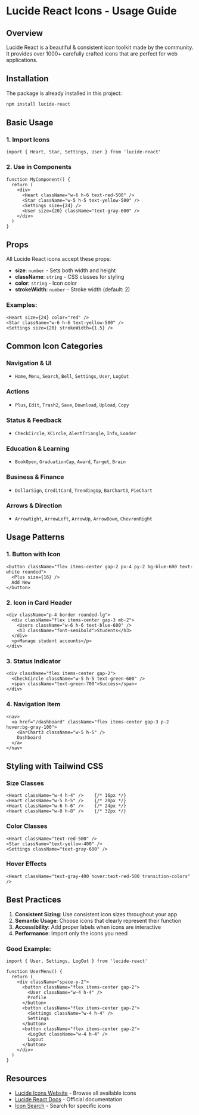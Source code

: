# Lucide React Icons - Usage Guide

## Overview
Lucide React is a beautiful & consistent icon toolkit made by the community. It provides over 1000+ carefully crafted icons that are perfect for web applications.

## Installation
The package is already installed in this project:
```bash
npm install lucide-react
```

## Basic Usage

### 1. Import Icons
```tsx
import { Heart, Star, Settings, User } from 'lucide-react'
```

### 2. Use in Components
```tsx
function MyComponent() {
  return (
    <div>
      <Heart className="w-6 h-6 text-red-500" />
      <Star className="w-5 h-5 text-yellow-500" />
      <Settings size={24} />
      <User size={20} className="text-gray-600" />
    </div>
  )
}
```

## Props

All Lucide React icons accept these props:

- **size**: `number` - Sets both width and height
- **className**: `string` - CSS classes for styling
- **color**: `string` - Icon color
- **strokeWidth**: `number` - Stroke width (default: 2)

### Examples:
```tsx
<Heart size={24} color="red" />
<Star className="w-6 h-6 text-yellow-500" />
<Settings size={20} strokeWidth={1.5} />
```

## Common Icon Categories

### Navigation & UI
- `Home`, `Menu`, `Search`, `Bell`, `Settings`, `User`, `LogOut`

### Actions
- `Plus`, `Edit`, `Trash2`, `Save`, `Download`, `Upload`, `Copy`

### Status & Feedback
- `CheckCircle`, `XCircle`, `AlertTriangle`, `Info`, `Loader`

### Education & Learning
- `BookOpen`, `GraduationCap`, `Award`, `Target`, `Brain`

### Business & Finance
- `DollarSign`, `CreditCard`, `TrendingUp`, `BarChart3`, `PieChart`

### Arrows & Direction
- `ArrowRight`, `ArrowLeft`, `ArrowUp`, `ArrowDown`, `ChevronRight`

## Usage Patterns

### 1. Button with Icon
```tsx
<button className="flex items-center gap-2 px-4 py-2 bg-blue-600 text-white rounded">
  <Plus size={16} />
  Add New
</button>
```

### 2. Icon in Card Header
```tsx
<div className="p-4 border rounded-lg">
  <div className="flex items-center gap-3 mb-2">
    <Users className="w-6 h-6 text-blue-600" />
    <h3 className="font-semibold">Students</h3>
  </div>
  <p>Manage student accounts</p>
</div>
```

### 3. Status Indicator
```tsx
<div className="flex items-center gap-2">
  <CheckCircle className="w-5 h-5 text-green-600" />
  <span className="text-green-700">Success</span>
</div>
```

### 4. Navigation Item
```tsx
<nav>
  <a href="/dashboard" className="flex items-center gap-3 p-2 hover:bg-gray-100">
    <BarChart3 className="w-5 h-5" />
    Dashboard
  </a>
</nav>
```

## Styling with Tailwind CSS

### Size Classes
```tsx
<Heart className="w-4 h-4" />    {/* 16px */}
<Heart className="w-5 h-5" />    {/* 20px */}
<Heart className="w-6 h-6" />    {/* 24px */}
<Heart className="w-8 h-8" />    {/* 32px */}
```

### Color Classes
```tsx
<Heart className="text-red-500" />
<Star className="text-yellow-400" />
<Settings className="text-gray-600" />
```

### Hover Effects
```tsx
<Heart className="text-gray-400 hover:text-red-500 transition-colors" />
```

## Best Practices

1. **Consistent Sizing**: Use consistent icon sizes throughout your app
2. **Semantic Usage**: Choose icons that clearly represent their function
3. **Accessibility**: Add proper labels when icons are interactive
4. **Performance**: Import only the icons you need

### Good Example:
```tsx
import { User, Settings, LogOut } from 'lucide-react'

function UserMenu() {
  return (
    <div className="space-y-2">
      <button className="flex items-center gap-2">
        <User className="w-4 h-4" />
        Profile
      </button>
      <button className="flex items-center gap-2">
        <Settings className="w-4 h-4" />
        Settings
      </button>
      <button className="flex items-center gap-2">
        <LogOut className="w-4 h-4" />
        Logout
      </button>
    </div>
  )
}
```

## Resources

- [Lucide Icons Website](https://lucide.dev/) - Browse all available icons
- [Lucide React Docs](https://lucide.dev/guide/packages/lucide-react) - Official documentation
- [Icon Search](https://lucide.dev/icons/) - Search for specific icons
